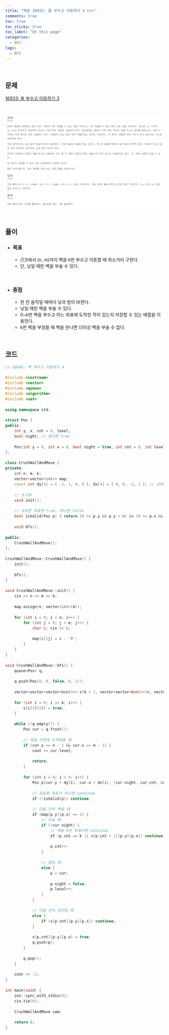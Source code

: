 ```yaml
---
title: "백준 16933: 돌 부수고 이동하기 3 c++"
comments: true
toc: true
toc_sticky: true
toc_label: "On this page"
categories:
  - BOJ
tags:
  - BFS
---
```


<br>

## **문제**

[16933: 돌 부수고 이동하기 3](https://www.acmicpc.net/problem/16933)

<br>

![](https://github.com/ljh37694/ljh37694.github.io/blob/main/_captures/Baekjoon16933.PNG?raw=true)

<br>

## **풀이**
* ### **목표**
  * (1,1)에서 (n, m)까지 벽을 k번 부수고 이동할 때 최소거리 구한다.
  * 단, 낮일 때만 벽을 부술 수 있다.

<br>

* ### **중점**
  * 한 칸 움직일 때마다 낮과 밤이 바뀐다.
  * 낮일 때만 벽을 부술 수 있다.
  * 0~k번 벽을 부수고 어느 좌표에 도착한 적이 있는지 저장할 수 있는 배열을 이용한다.
  * k번 벽을 부쉈을 때 벽을 만나면 더이상 벽을 부술 수 없다.

<br>

## **코드**
``` c++
// 16946: 벽 부수고 이동하기 4

#include <iostream>
#include <vector>
#include <queue>
#include <algorithm>
#include <set>

using namespace std;

struct Pos {
public:
	int y, x, cnt = 0, level;
	bool night; // 밤이면 true

	Pos(int y = 0, int x = 0, bool night = true, int cnt = 0, int level = 0) : y(y), x(x), night(night), cnt(cnt), level(level) {}
};

class CrushWallAndMove {
private:
	int n, m, k;
	vector<vector<int>> map;
	const int dy[4] = { -1, 1, 0, 0 }, dx[4] = { 0, 0, -1, 1 }; // 상하좌우

	// 초기화
	void init();

	// 유효한 좌표면 true, 아니면 false
	bool isValid(Pos p) { return (0 <= p.y && p.y < n) && (0 <= p.x && p.x < m); }

	void bfs();

public:
	CrushWallAndMove();
};

CrushWallAndMove::CrushWallAndMove() {
	init();

	bfs();
}

void CrushWallAndMove::init() {
	cin >> n >> m >> k;

	map.assign(n, vector<int>(m));

	for (int i = 0; i < n; i++) {
		for (int j = 0; j < m; j++) {
			char c; cin >> c;

			map[i][j] = c - '0';
		}
	}
}

void CrushWallAndMove::bfs() {
	queue<Pos> q;

	q.push(Pos(0, 0, false, 0, 1));

	vector<vector<vector<bool>>> v(k + 1, vector<vector<bool>>(n, vector<bool>(m)));

	for (int i = 0; i <= k; i++) {
		v[i][0][0] = true;
	}

	while (!q.empty()) {
		Pos cur = q.front();

		// 목표 지점에 도착했을 때
		if (cur.y == n - 1 && cur.x == m - 1) {
			cout << cur.level;

			return;
		}

		for (int i = 0; i < 4; i++) {
			Pos p(cur.y + dy[i], cur.x + dx[i], !cur.night, cur.cnt, cur.level + 1);

			// 유효한 좌표가 아니면 continue
			if (!isValid(p)) continue;

			// 다음 칸이 벽일 때
			if (map[p.y][p.x] == 1) {
				// 낮일 때
				if (!cur.night) {
					// 벽을 k번 부쉈다면 continue
					if (p.cnt == k || v[p.cnt + 1][p.y][p.x]) continue;

					p.cnt++;
				}

				// 밤일 때
				else {
					p = cur;

					p.night = false;
					p.level++;
				}
			}

			// 다음 칸이 빈칸일 때
			else {
				if (v[p.cnt][p.y][p.x]) continue;
			}

			v[p.cnt][p.y][p.x] = true;
			q.push(p);
		}

		q.pop();
	}

	cout << -1;
}

int main(void) {
	ios::sync_with_stdio(0);
	cin.tie(0);

	CrushWallAndMove cwm;

	return 0;
}
```
